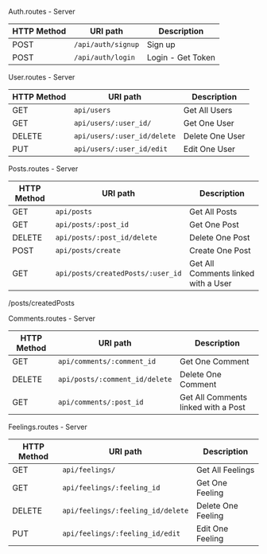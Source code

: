 Auth.routes - Server 

| HTTP Method 	| URI path      	           | Description                                           
|-------------	|------------------------------|------------------------------------------------------ 
| POST         	| `/api/auth/signup`          | Sign up                        
| POST         	| `/api/auth/login`           | Login - Get Token                 


User.routes - Server 

| HTTP Method 	| URI path      	           | Description                                           
|-------------	|------------------------------|------------------------------------------------------ 
| GET           | `api/users`                  | Get All Users               
| GET           | `api/users/:user_id/`        | Get One User                       
| DELETE        | `api/users/:user_id/delete`  | Delete One User                     
| PUT           | `api/users/:user_id/edit`    | Edit One User                      


Posts.routes - Server 

| HTTP Method 	| URI path      	                     | Description                                          
|-------------	|----------------------------------------|------------------------------------------------------ 
| GET           | `api/posts`                            | Get All Posts                   
| GET           | `api/posts/:post_id`                   | Get One Post                         
| DELETE        | `api/posts/:post_id/delete`            | Delete One Post                        
| POST          | `api/posts/create`                     | Create One Post                        
| GET           | `api/posts/createdPosts/:user_id`      | Get All Comments linked with a User                    

/posts/createdPosts 
 


Comments.routes - Server 

| HTTP Method 	| URI path      	                         | Description                                           
|-------------	|--------------------------------------------|-------------------------------------------
| GET           | `api/comments/:comment_id`                 | Get One Comment                    
| DELETE        | `api/posts/:comment_id/delete`             | Delete One Comment                 
| GET           | `api/comments/:post_id`                    | Get All Comments linked with a Post                   


Feelings.routes - Server 

| HTTP Method 	| URI path      	                   | Description                                         
|-------------	|--------------------------------------|-----------------------------------------------
| GET         | `api/feelings/`                        | Get All Feelings                      
| GET         | `api/feelings/:feeling_id`             | Get One Feeling                
| DELETE      | `api/feelings/:feeling_id/delete`      | Delete One Feeling                     
| PUT         | `api/feelings/:feeling_id/edit`        | Edit One Feeling                    








